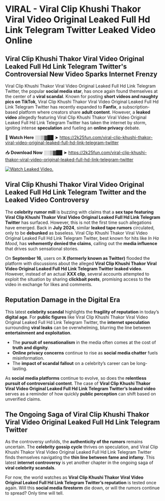 # VIRAL - Viral Clip Khushi Thakor Viral Video Original Leaked Full Hd Link Telegram Twitter Leaked Video Online

## **Viral Clip Khushi Thakor Viral Video Original Leaked Full Hd Link Telegram Twitter's Controversial New Video Sparks Internet Frenzy**  

Viral Clip Khushi Thakor Viral Video Original Leaked Full Hd Link Telegram Twitter, the popular **social media star**, has once again found themselves at the center of a **viral scandal**. Known for posting **short videos and naughty pics on TikTok**, Viral Clip Khushi Thakor Viral Video Original Leaked Full Hd Link Telegram Twitter has recently expanded to **Fanfix**, a subscription-based platform where creators share **adult content**. However, a **leaked video** allegedly featuring Viral Clip Khushi Thakor Viral Video Original Leaked Full Hd Link Telegram Twitter has taken the internet by storm, igniting intense **speculation** and fueling an **online privacy** debate.  

🔴 **Watch Here** ░░▒▓██ ➤ https://2k25fun.com/viral-clip-khushi-thakor-viral-video-original-leaked-full-hd-link-telegram-twitter  

📥 **Download Now** ░░▒▓██ ➤ https://2k25fun.com/viral-clip-khushi-thakor-viral-video-original-leaked-full-hd-link-telegram-twitter  

[![Watch Leaked Video.](https://miro.medium.com/v2/resize:fit:828/format:webp/1*cilzJN44JGOrTw9NJCrNHA.gif "Watch Leaked Video")](https://2k25fun.com/viral-clip-khushi-thakor-viral-video-original-leaked-full-hd-link-telegram-twitter)

## **Viral Clip Khushi Thakor Viral Video Original Leaked Full Hd Link Telegram Twitter and the Leaked Video Controversy**  

The **celebrity rumor mill** is buzzing with claims that a **sex tape featuring Viral Clip Khushi Thakor Viral Video Original Leaked Full Hd Link Telegram Twitter** has surfaced. However, this is not the first time such allegations have emerged. Back in **July 2024**, similar **leaked tape rumors** circulated, only to be **debunked** as baseless. Viral Clip Khushi Thakor Viral Video Original Leaked Full Hd Link Telegram Twitter, best known for hits like *In Ha Mood*, has **vehemently denied the claims**, calling out the **media influence** that drives such sensational stories.  

On **September 16**, users on **X (formerly known as Twitter)** flooded the platform with discussions about the alleged **Viral Clip Khushi Thakor Viral Video Original Leaked Full Hd Link Telegram Twitter leaked video**. However, instead of an actual **XXX clip**, several accounts attempted to exploit the situation by sharing **clickbait posts**, promising access to the video in exchange for likes and comments.  

## **Reputation Damage in the Digital Era**  

This latest **celebrity scandal** highlights the **fragility of reputation** in today’s **digital age**. For **public figures** like Viral Clip Khushi Thakor Viral Video Original Leaked Full Hd Link Telegram Twitter, the **internet speculation** surrounding **viral leaks** can be overwhelming, blurring the line between **entertainment and exploitation**.  

- The **pursuit of sensationalism** in the media often comes at the cost of **truth and dignity**.  
- **Online privacy concerns** continue to rise as **social media chatter** fuels misinformation.  
- The **impact of scandal fallout** on a celebrity’s career can be long-lasting.  

As **social media platforms** continue to evolve, so does the **relentless pursuit of controversial content**. The case of **Viral Clip Khushi Thakor Viral Video Original Leaked Full Hd Link Telegram Twitter’s leaked video** serves as a reminder of how quickly **public perception** can shift based on unverified claims.  

## **The Ongoing Saga of Viral Clip Khushi Thakor Viral Video Original Leaked Full Hd Link Telegram Twitter**  

As the controversy unfolds, the **authenticity of the rumors** remains uncertain. The **celebrity gossip cycle** thrives on speculation, and Viral Clip Khushi Thakor Viral Video Original Leaked Full Hd Link Telegram Twitter finds themselves navigating the **thin line between fame and infamy**. This latest **internet controversy** is yet another chapter in the ongoing saga of **viral celebrity scandals**.  

For now, the world watches as **Viral Clip Khushi Thakor Viral Video Original Leaked Full Hd Link Telegram Twitter’s reputation** is tested once again. Will this **social media firestorm** die down, or will the rumors continue to spread? Only time will tell.
